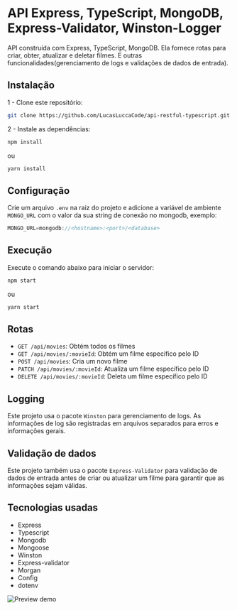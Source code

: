 # API Express, TypeScript, MongoDB, Express-Validator, Winston-Logger
API construída com Express, TypeScript, MongoDB. Ela fornece rotas para criar, obter, atualizar e deletar filmes. E outras funcionalidades(gerenciamento de logs e validações de dados de entrada).

## Instalação
1 - Clone este repositório:
```bash
git clone https://github.com/LucasLuccaCode/api-restful-typescript.git
```

2 - Instale as dependências:
```bash
npm install
```

ou

```bash
yarn install
```

## Configuração
Crie um arquivo `.env` na raiz do projeto e adicione a variável de ambiente `MONGO_URL` com o valor da sua string de conexão no mongodb, exemplo:

```js
MONGO_URL=mongodb://<hostname>:<port>/<database>
```

## Execução
Execute o comando abaixo para iniciar o servidor:

```bash
npm start
```

ou

```bash
yarn start
```

## Rotas
- `GET /api/movies`: Obtém todos os filmes
- `GET /api/movies/:movieId`: Obtém um filme específico pelo ID
- `POST /api/movies`: Cria um novo filme
- `PATCH /api/movies/:movieId`: Atualiza um filme específico pelo ID
- `DELETE /api/movies/:movieId`: Deleta um filme específico pelo ID

## Logging
Este projeto usa o pacote `Winston` para gerenciamento de logs. As informações de log são registradas em arquivos separados para erros e informações gerais.

## Validação de dados
Este projeto também usa o pacote `Express-Validator` para validação de dados de entrada antes de criar ou atualizar um filme para garantir que as informações sejam válidas.

## Tecnologias usadas

- Express
- Typescript
- Mongodb
- Mongoose
- Winston
- Express-validator
- Morgan
- Config
- dotenv

![Preview demo](https://github.com/LucasLuccaCode/api-restful-typescript/blob/main/docs/img/demo.png)